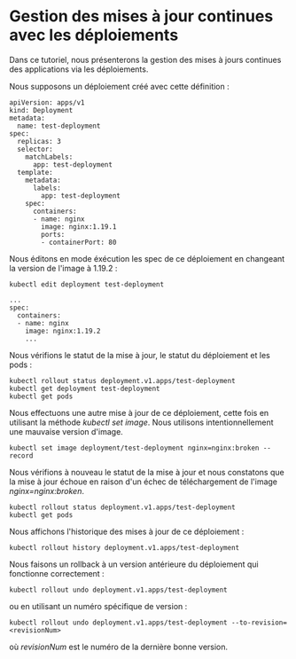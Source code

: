 # Gestion des mises à jour continues avec les déploiements
Dans ce tutoriel, nous présenterons la gestion des mises à jours continues des applications via les déploiements.<br>

Nous supposons un déploiement créé avec cette définition :
```
apiVersion: apps/v1
kind: Deployment
metadata:
  name: test-deployment
spec:
  replicas: 3
  selector:
    matchLabels:
      app: test-deployment
  template:
    metadata:
      labels:
        app: test-deployment
    spec:
      containers:
      - name: nginx
        image: nginx:1.19.1
        ports:
        - containerPort: 80
```

Nous éditons en mode éxécution les spec de ce déploiement en changeant la version de l'image à 1.19.2 :
```
kubectl edit deployment test-deployment
```

```
...
spec:
  containers:
  - name: nginx
    image: nginx:1.19.2
    ...
```

Nous vérifions le statut de la mise à jour, le statut du déploiement et les pods :
```
kubectl rollout status deployment.v1.apps/test-deployment
kubectl get deployment test-deployment
kubectl get pods
``` 

Nous effectuons une autre mise à jour de ce déploiement, cette fois en utilisant la méthode *kubectl set image*. Nous utilisons intentionnellement une mauvaise version d'image.
```
kubectl set image deployment/test-deployment nginx=nginx:broken --record
```

Nous vérifions à nouveau le statut de la mise à jour et nous constatons que la mise à jour échoue en raison d'un échec de téléchargement de l'image *nginx=nginx:broken*.

```
kubectl rollout status deployment.v1.apps/test-deployment
kubectl get pods
```

Nous affichons l'historique des mises à jour de ce déploiement :
```
kubectl rollout history deployment.v1.apps/test-deployment
```

Nous faisons un rollback à un version antérieure du déploiement qui fonctionne correctement :
```
kubectl rollout undo deployment.v1.apps/test-deployment
```

ou en utilisant un numéro spécifique de version :
```
kubectl rollout undo deployment.v1.apps/test-deployment --to-revision=<revisionNum>
``` 

où *revisionNum* est le numéro de la dernière bonne version.